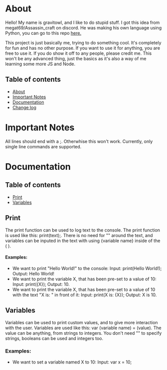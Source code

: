 # About

Hello! My name is gravitowl, and I like to do stupid stuff. I got this idea from megat69/Assassin_craft on discord. He was making his own language using Python, you can go to this repo [here.](https://github.com/megat69/ACPL)

This project is just basically me, trying to do something cool. It's completely for fun and has no other purpose. If you want to use it for anything, you are free to use it. If you do show it off to any people, please credit me. This won't be any advanced thing, just the basics as it's also a way of me learning some more JS and Node.

## Table of contents

* [About](https://github.com/gravitowl/graviton-language#about)
* [Important Notes](https://github.com/gravitowl/graviton-language#important_notes)
* [Documentation](https://github.com/gravitowl/graviton-language#documentation)
* [Change log](https://github.com/gravitowl/graviton-language#change_log)

# Important Notes

All lines should end with a ;. Otherwhise this won't work. Currently, only single line commands are supported.

# Documentation

## Table of contents

* [Print](https://github.com/gravitowl/graviton-language#print)
* [Variables](https://github.com/gravitowl/graviton-language#variables)

## Print

The print function can be used to log text to the console. The print function is used like this: print(text);. There is no need for "" around the text, and variables can be inputed in the text with using {variable name} inside of the ( ).

#### Examples:

* We want to print "Hello World!" to the console:
Input: print(Hello World!); Output: Hello World!
* We want to print the variable X, that has been pre-set to a value of 10:
Input: print({X}); Output: 10.
* We want to print the variable X, that has been pre-set to a value of 10 with the text "X is: " in front of it:
Input: print(X is: {X}); Output: X is 10.

## Variables

Variables can be used to print custom values, and to give more interaction with the user. Variables are used like this: var (variable name) = (value). The value can be anything, from strings to integers. You don't need "" to specify strings, booleans can be used and integers too.

### Examples:

* We want to set a variable named X to 10:
Input: var x = 10;
